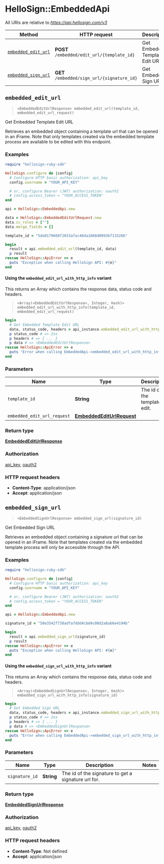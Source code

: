 # HelloSign::EmbeddedApi

All URIs are relative to *https://api.hellosign.com/v3*

| Method | HTTP request | Description |
| ------ | ------------ | ----------- |
| [`embedded_edit_url`](EmbeddedApi.md#embedded_edit_url) | **POST** `/embedded/edit_url/{template_id}` | Get Embedded Template Edit URL |
| [`embedded_sign_url`](EmbeddedApi.md#embedded_sign_url) | **GET** `/embedded/sign_url/{signature_id}` | Get Embedded Sign URL |


## `embedded_edit_url`

> `<EmbeddedEditUrlResponse> embedded_edit_url(template_id, embedded_edit_url_request)`

Get Embedded Template Edit URL

Retrieves an embedded object containing a template url that can be opened in an iFrame. Note that only templates created via the embedded template process are available to be edited with this endpoint.

### Examples

```ruby
require "hellosign-ruby-sdk"

HelloSign.configure do |config|
  # Configure HTTP basic authorization: api_key
  config.username = "YOUR_API_KEY"

  # or, configure Bearer (JWT) authorization: oauth2
  # config.access_token = "YOUR_ACCESS_TOKEN"
end

api = HelloSign::EmbeddedApi.new

data = HelloSign::EmbeddedEditUrlRequest.new
data.cc_roles = [""]
data.merge_fields = []

template_id = "5de8179668f2033afac48da1868d0093bf133266"

begin
  result = api.embedded_edit_url(template_id, data)
  p result
rescue HelloSign::ApiError => e
  puts "Exception when calling HelloSign API: #{e}"
end

```

#### Using the `embedded_edit_url_with_http_info` variant

This returns an Array which contains the response data, status code and headers.

> `<Array(<EmbeddedEditUrlResponse>, Integer, Hash)> embedded_edit_url_with_http_info(template_id, embedded_edit_url_request)`

```ruby
begin
  # Get Embedded Template Edit URL
  data, status_code, headers = api_instance.embedded_edit_url_with_http_info(template_id, embedded_edit_url_request)
  p status_code # => 2xx
  p headers # => { ... }
  p data # => <EmbeddedEditUrlResponse>
rescue HelloSign::ApiError => e
  puts "Error when calling EmbeddedApi->embedded_edit_url_with_http_info: #{e}"
end
```

### Parameters

| Name | Type | Description | Notes |
| ---- | ---- | ----------- | ----- |
| `template_id` | **String** | The id of the template to edit. |  |
| `embedded_edit_url_request` | [**EmbeddedEditUrlRequest**](EmbeddedEditUrlRequest.md) |  |  |

### Return type

[**EmbeddedEditUrlResponse**](EmbeddedEditUrlResponse.md)

### Authorization

[api_key](../README.md#api_key), [oauth2](../README.md#oauth2)

### HTTP request headers

- **Content-Type**: application/json
- **Accept**: application/json


## `embedded_sign_url`

> `<EmbeddedSignUrlResponse> embedded_sign_url(signature_id)`

Get Embedded Sign URL

Retrieves an embedded object containing a signature url that can be opened in an iFrame. Note that templates created via the embedded template process will only be accessible through the API.

### Examples

```ruby
require "hellosign-ruby-sdk"

HelloSign.configure do |config|
  # Configure HTTP basic authorization: api_key
  config.username = "YOUR_API_KEY"

  # or, configure Bearer (JWT) authorization: oauth2
  # config.access_token = "YOUR_ACCESS_TOKEN"
end

api = HelloSign::EmbeddedApi.new

signature_id = "50e3542f738adfa7ddd4cbd4c00d2a8ab6e4194b"

begin
  result = api.embedded_sign_url(signature_id)
  p result
rescue HelloSign::ApiError => e
  puts "Exception when calling HelloSign API: #{e}"
end

```

#### Using the `embedded_sign_url_with_http_info` variant

This returns an Array which contains the response data, status code and headers.

> `<Array(<EmbeddedSignUrlResponse>, Integer, Hash)> embedded_sign_url_with_http_info(signature_id)`

```ruby
begin
  # Get Embedded Sign URL
  data, status_code, headers = api_instance.embedded_sign_url_with_http_info(signature_id)
  p status_code # => 2xx
  p headers # => { ... }
  p data # => <EmbeddedSignUrlResponse>
rescue HelloSign::ApiError => e
  puts "Error when calling EmbeddedApi->embedded_sign_url_with_http_info: #{e}"
end
```

### Parameters

| Name | Type | Description | Notes |
| ---- | ---- | ----------- | ----- |
| `signature_id` | **String** | The id of the signature to get a signature url for. |  |

### Return type

[**EmbeddedSignUrlResponse**](EmbeddedSignUrlResponse.md)

### Authorization

[api_key](../README.md#api_key), [oauth2](../README.md#oauth2)

### HTTP request headers

- **Content-Type**: Not defined
- **Accept**: application/json

